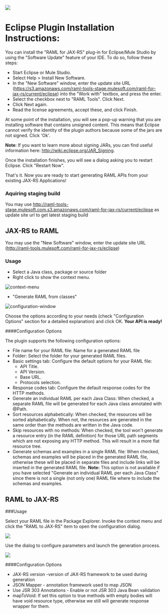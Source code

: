 ![](http://raml.org/images/logo.png)

# Eclipse Plugin Installation Instructions:

You can install the "RAML for JAX-RS" plug-in for Eclipse/Mule Studio by using the "Software Update" feature of your IDE. To do so, follow these steps:
- Start Eclipse or Mule Studio.
- Select Help > Install New Software.
- In the "New Software" window, enter the update site URL (https://s3.amazonaws.com/raml-tools-stage.mulesoft.com/raml-for-jax-rs/current/eclipse) into the "Work with" textbox, and press the enter.
- Select the checkbox next to "RAML Tools". Click Next.
- Click Next again.
- Read the license agreements, accept these, and click Finish.

At some point of the installation, you will see a pop-up warning that you are installing software that contains unsigned content.
This means that Eclipse cannot verify the identity of the plugin authors because some of the jars are not signed. Click 'Ok'.

**Note**: If you want to learn more about signing JARs, you can find useful information here: http://wiki.eclipse.org/JAR_Signing.

Once the installation finishes, you will see a dialog asking you to restart Eclipse. Click "Restart Now".

That's it. Now you are ready to start generating RAML APIs from your existing JAX-RS Applications!

### Aquiring staging build
You may use http://raml-tools-stage.mulesoft.com.s3.amazonaws.com/raml-for-jax-rs/current/eclipse as update site url to get latest staging build

## JAX-RS to RAML
 
 You may use  the "New Software" window, enter the update site URL (http://raml-tools.mulesoft.com/raml-for-jax-rs/eclipse) 

### Usage

- Select a Java class, package or source folder
- Right click to show the context menu.

![context-menu](/jaxrs-to-raml/doc/configuration-window.png)
- "Generate RAML from classes"

![configuration-window](/jaxrs-to-raml/doc/context-menu.png)

Choose the options according to your needs (check "Configuration Options" section for a detailed explanation) and click OK. **Your API is ready!**

####Configuration Options

The plugin supports the following configuration options:

- File name for your RAML file: Name for a generated RAML file
- Folder: Select the folder for your generated RAML files.
- Basic settings tab: Configure the default options for your RAML file:
  - API Title.
  - API Version.
  - Base URL.
  - Protocols selection.
- Response codes tab: Configure the default response codes for the HTTP methods.
- Generate an individual RAML per each Java Class: When checked, a separate RAML file will be generated for each Java class annotated with @Path.
- Sort resources alphabetically: When checked, the resources will be sorted alphabetically. When not, the resources are generated in the same order than the methods are written in the Java code.
- Skip resources with no methods: When checked, the tool won't generate a resource entry (in the RAML definition) for those URL path segments which are not exposing any HTTP method. This will result in a more flat resource tree.
- Generate schemas and examples in a single RAML file: When checked, schemas and examples will be placed in the generated RAML file,
 otherwise these will be placed in separate files and include links will be inserted in the generated RAML file. **Note:** This option is not available if you have selected "Generate an individual RAML per each Java Class" since there is not a single (not only one) RAML file where to include the schemas and examples.


## RAML to JAX-RS

###Usage

Select your RAML file in the Package Explorer. Invoke the context menu and click the "RAML to JAX-RS" item to open the configuration dialog.

![](/raml-to-jaxrs/eclipse-plugin/doc/popup.png)

Use the dialog to configure parameters and launch the generation process.

![](/raml-to-jaxrs/eclipse-plugin/doc/dialog.png)

####Configuration Options

-  JAX-RS version -version of JAX-RS framework to be used during generation
-  JSON Mapper - annotation framework used to map JSON
-  Use JSR 303 Annotations - Enable or not JSR 303 Java Bean validation
-  mapToVoid: If set this option to true methods with empty bodies will have void resource type, otherwise we still will generate response wrapper for them.
